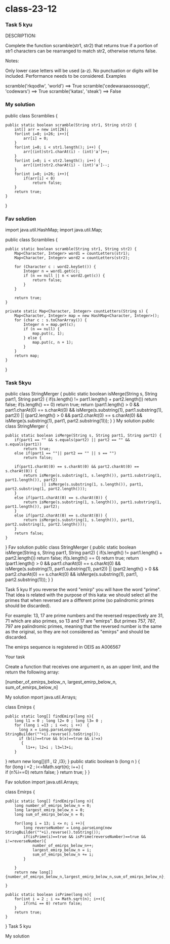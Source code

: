 # class-23-12
### Task 5 kyu
DESCRIPTION:

Complete the function scramble(str1, str2) that returns true if a portion of str1 characters can be rearranged to match str2, otherwise returns false.

Notes:

Only lower case letters will be used (a-z). No punctuation or digits will be included.
Performance needs to be considered.
Examples

scramble('rkqodlw', 'world') ==> True
scramble('cedewaraaossoqqyt', 'codewars') ==> True
scramble('katas', 'steak') ==> False

### My solution
public class Scramblies {

    public static boolean scramble(String str1, String str2) {
        int[] arr = new int[26];
        for(int i=0; i<26; i++){
            arr[i] = 0;
        }
        for(int i=0; i < str1.length(); i++) {
            arr[(int)str1.charAt(i) - (int)'a']++;
        }
        for(int i=0; i < str2.length(); i++) {
            arr[(int)str2.charAt(i) - (int)'a']--;
        }
        for(int i=0; i<26; i++){
            if(arr[i] < 0)
                return false;
        }
        return true;
    }
}
### Fav solution
import java.util.HashMap;
import java.util.Map;

public class Scramblies {

    public static boolean scramble(String str1, String str2) {
        Map<Character, Integer> word1 = countLetters(str1);
        Map<Character, Integer> word2 = countLetters(str2);

        for (Character c : word2.keySet()) {
            Integer n = word1.get(c);
            if (n == null || n < word2.get(c)) {
                return false;
            }
        }

        return true;
    }

    private static Map<Character, Integer> countLetters(String s) {
        Map<Character, Integer> map = new HashMap<Character, Integer>();
        for (char c : s.toCharArray()) {
            Integer n = map.get(c);
            if (n == null) {
                map.put(c, 1);
            } else {
                map.put(c, n + 1);
            }
        }
        return map;
    }
}
### Task 5kyu
public class StringMerger {
  public static boolean isMerge(String s, String part1, String part2) {
    if(s.length() != part1.length() + part2.length()) return false;
    if(s.length() == 0) return true;
    return (part1.length() > 0 && part1.charAt(0) == s.charAt(0) && isMerge(s.substring(1), part1.substring(1), part2)) ||
            (part2.length() > 0 && part2.charAt(0) == s.charAt(0) && isMerge(s.substring(1), part1, part2.substring(1)));
  }
}
My solution
public class StringMerger {

    public static boolean isMerge(String s, String part1, String part2) {
        if(part1 == "" && s.equals(part2) || part2 == "" && s.equals(part1))
            return true;
        else if(part1 == ""|| part2 == "" || s == "")
            return false;

        if(part1.charAt(0) == s.charAt(0) && part2.charAt(0) == s.charAt(0)) {
            return isMerge(s.substring(1, s.length()), part1.substring(1, part1.length()), part2)
                    || isMerge(s.substring(1, s.length()), part1, part2.substring(1, part2.length()));
        }
        else if(part1.charAt(0) == s.charAt(0)) {
            return isMerge(s.substring(1, s.length()), part1.substring(1, part1.length()), part2);
        }
        else if(part2.charAt(0) == s.charAt(0)) {
            return isMerge(s.substring(1, s.length()), part1, part2.substring(1, part2.length()));
        }
        return false;
    }

}
Fav solution
public class StringMerger {
  public static boolean isMerge(String s, String part1, String part2) {
    if(s.length() != part1.length() + part2.length()) return false;
    if(s.length() == 0) return true;
    return (part1.length() > 0 && part1.charAt(0) == s.charAt(0) && isMerge(s.substring(1), part1.substring(1), part2)) ||
            (part2.length() > 0 && part2.charAt(0) == s.charAt(0) && isMerge(s.substring(1), part1, part2.substring(1)));
  }
}

Task 5 kyu
If you reverse the word "emirp" you will have the word "prime". That idea is related with the purpose of this kata: we should select all the primes that when reversed are a different prime (so palindromic primes should be discarded).

For example: 13, 17 are prime numbers and the reversed respectively are 31, 71 which are also primes, so 13 and 17 are "emirps". But primes 757, 787, 797 are palindromic primes, meaning that the reversed number is the same as the original, so they are not considered as "emirps" and should be discarded.

The emirps sequence is registered in OEIS as A006567

Your task

Create a function that receives one argument n, as an upper limit, and the return the following array:

[number_of_emirps_below_n, largest_emirp_below_n, sum_of_emirps_below_n]

My solution
mport java.util.Arrays;

class Emirps {
    
    public static long[] findEmirp(long n){
        long l1 = 0 ; long l2= 0 ; long l3= 0 ; 
        for (long i =13 ; i <=n; i ++)  {   
          long x = Long.parseLong(new StringBuilder(""+i).reverse().toString()); 
          if (b(i)==true && b(x)==true && i!=x)
           {
             l1++; l2=i ; l3=l3+i; 
        } 
}
          return new long[]{l1 , l2 ,l3};
    }
  public static boolean b (long n ) {    
     for (long i =2 ; i<=Math.sqrt(n); i++) {  
        if (n%i==0) return false; 
     } 
    return true; 
  }
}



Fav solution 
import java.util.Arrays;

class Emirps {

    public static long[] findEmirp(long n){
        long number_of_emirps_below_n = 0;
        long largest_emirp_below_n = 0;
        long sum_of_emirps_below_n = 0;

        for(long i = 13; i <= n; i ++){
            long reverseNumber = Long.parseLong(new StringBuilder(""+i).reverse().toString());
            if(isPrime(i)==true && isPrime(reverseNumber)==true && i!=reverseNumber){
                number_of_emirps_below_n++;
                largest_emirp_below_n = i;
                sum_of_emirps_below_n += i;
            }

        }
        return new long[]{number_of_emirps_below_n,largest_emirp_below_n,sum_of_emirps_below_n};
        
    }
    
    public static boolean isPrime(long n){
        for(int i = 2 ; i <= Math.sqrt(n); i++){
            if(n%i == 0) return false;
        }
        return true;
    }
}
Task 5 kyu


My solution
